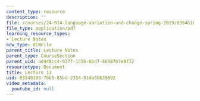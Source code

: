 ```yaml
---
content_type: resource
description: ''
file: /courses/24-914-language-variation-and-change-spring-2019/035461087bb585bd235451da5b635692_MIT24_914s19_lec13.pdf
file_type: application/pdf
learning_resource_types:
- Lecture Notes
ocw_type: OCWFile
parent_title: Lecture Notes
parent_type: CourseSection
parent_uid: ad448cc4-037f-1356-6bd7-86087b7e9f32
resourcetype: Document
title: Lecture 13
uid: 03546108-7bb5-85bd-2354-51da5b635692
video_metadata:
  youtube_id: null
---
```

